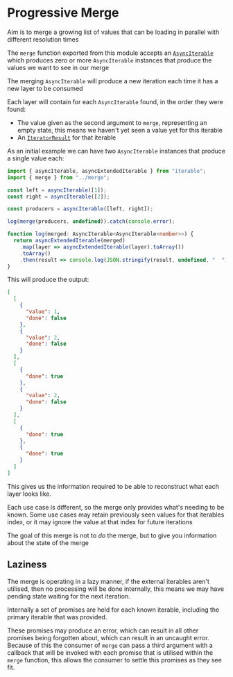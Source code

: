 # Progressive Merge

Aim is to merge a growing list of values that can be loading in parallel with different resolution times

The `merge` function exported from this module accepts an [`AsyncIterable`](https://developer.mozilla.org/en-US/docs/Web/JavaScript/Reference/Global_Objects/Symbol/asyncIterator)
which produces zero or more `AsyncIterable` instances that produce the values we want to see in our merge

The merging `AsyncIterable` will produce a new iteration each time it has a new layer to be consumed

Each layer will contain for each `AsyncIterable` found, in the order they were found:

- The value given as the second argument to `merge`, representing an empty state, this means we haven't yet seen a value yet for this iterable
- An [`IteratorResult`](https://developer.mozilla.org/en-US/docs/Web/JavaScript/Reference/Iteration_protocols#The_iterator_protocol) for that iterable

As an initial example we can have two `AsyncIterable` instances that produce a single value each:

```ts
import { asyncIterable, asyncExtendedIterable } from "iterable";
import { merge } from "../merge";

const left = asyncIterable([1]);
const right = asyncIterable([2]);

const producers = asyncIterable([left, right]);

log(merge(producers, undefined)).catch(console.error);

function log(merged: AsyncIterable<AsyncIterable<number>>) {
  return asyncExtendedIterable(merged)
    .map(layer => asyncExtendedIterable(layer).toArray())
    .toArray()
    .then(result => console.log(JSON.stringify(result, undefined, "  ")));
}
```

This will produce the output:

```json
[
  [
    {
      "value": 1,
      "done": false
    },
    {
      "value": 2,
      "done": false
    }
  ],
  [
    {
      "done": true
    },
    {
      "value": 2,
      "done": false
    }
  ],
  [
    {
      "done": true
    },
    {
      "done": true
    }
  ]
]
```

This gives us the information required to be able to reconstruct what each layer looks like.

Each use case is different, so the merge only provides what's needing to be known. Some use cases
may retain previously seen values for that iterables index, or it may ignore the value at that index for future iterations

The goal of this merge is not to _do_ the merge, but to give you information about the state of the merge

## Laziness 

The merge is operating in a lazy manner, if the external iterables aren't utilised, then no processing will be done internally,
this means we may have pending state waiting for the next iteration.

Internally a set of promises are held for each known iterable, including the primary iterable that was provided.

These promises may produce an error, which can result in all other promises being forgotten about, which can result in an 
uncaught error. Because of this the consumer of `merge` can pass a third argument with a callback that will be invoked
with each promise that is utilised within the `merge` function, this allows the consumer to settle this promises as they
see fit.



